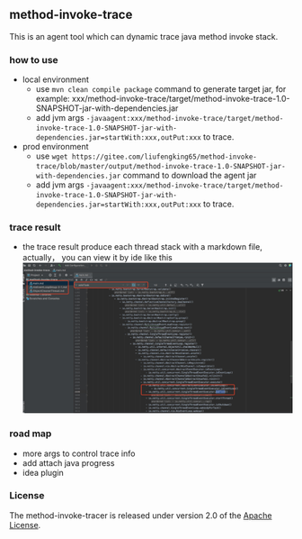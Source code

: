 ## method-invoke-trace
This is an agent tool which can dynamic trace java method invoke stack.
### how to use
- local environment
  - use ```mvn clean compile package``` command to generate target jar, for example: xxx/method-invoke-trace/target/method-invoke-trace-1.0-SNAPSHOT-jar-with-dependencies.jar
  - add jvm args ```-javaagent:xxx/method-invoke-trace/target/method-invoke-trace-1.0-SNAPSHOT-jar-with-dependencies.jar=startWith:xxx,outPut:xxx``` to trace.
- prod environment
  - use ```wget https://gitee.com/liufengking65/method-invoke-trace/blob/master/output/method-invoke-trace-1.0-SNAPSHOT-jar-with-dependencies.jar``` command to download the agent jar
  - add jvm args ```-javaagent:xxx/method-invoke-trace/target/method-invoke-trace-1.0-SNAPSHOT-jar-with-dependencies.jar=startWith:xxx,outPut:xxx``` to trace.
### trace result
- the trace result produce each thread stack with a markdown file, actually， you can view it by ide like this
  ![avatar](imgs/example.jpeg)
### road map
- more args to control trace info
- add attach java progress 
- idea plugin
### License
The method-invoke-tracer is released under version 2.0 of the [Apache License](https://www.apache.org/licenses/LICENSE-2.0).